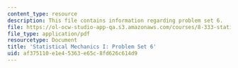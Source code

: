 ```yaml
---
content_type: resource
description: This file contains information regarding problem set 6.
file: https://ol-ocw-studio-app-qa.s3.amazonaws.com/courses/8-333-statistical-mechanics-i-statistical-mechanics-of-particles-fall-2013/af375110e1e45363e65c8fd626c614d9_MIT8_333F13_pset6.pdf
file_type: application/pdf
resourcetype: Document
title: 'Statistical Mechanics I: Problem Set 6'
uid: af375110-e1e4-5363-e65c-8fd626c614d9
---
```

